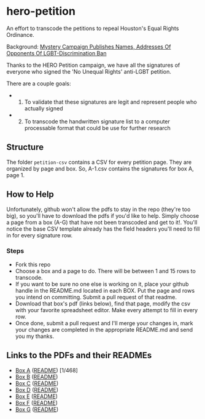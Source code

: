 hero-petition
=============

An effort to transcode the petitions to repeal Houston's Equal Rights Ordinance.

Background: [Mystery Campaign Publishes Names, Addresses Of Opponents Of LGBT-Discrimination Ban](http://www.buzzfeed.com/chrisgeidner/mystery-campaign-publishes-names-addresses-of-opponents-of-l)

Thanks to the HERO Petition campaign, we have all the signatures of everyone who signed the 'No Unequal Rights' anti-LGBT petition. 


There are a couple goals:

- 1) To validate that these signatures are legit and represent people who actually signed
- 2) To transcode the handwritten signature list to a computer processable format that could be use for further research



## Structure

The folder `petition-csv` contains a CSV for every petition page. They are organized by page and box. So, A-1.csv contains the signatures for box A, page 1. 

## How to Help

Unfortunately, github won't allow the pdfs to stay in the repo (they're too big), so you'll have to download the pdfs if you'd like to help. Simply choose a page from a box (A-G) that have not been transcoded and get to it!. You'll notice the base CSV template already has the field headers you'll need to fill in for every signature row. 

### Steps

* Fork this repo
* Choose a box and a page to do. There will be between 1 and 15 rows to transcode.
* If you want to be sure no one else is working on it, place your github handle in the README.md located in each BOX. Put the page and rows you intend on committing. Submit a pull request of that readme.
* Download that box's pdf (links below), find that page, modify the csv with your favorite spreadsheet editor. Make every attempt to fill in every row.
* Once done, submit a pull request and I'll merge your changes in, mark your changes are completed in the appropriate README.md and send you my thanks. 


## Links to the PDFs and their READMEs

* [Box A](http://www.scribd.com/doc/233924082/HERO-Petitions-Box-A#fullscreen=1) ([README](https://github.com/Ccook/hero-petition/blob/master/petition-csv/BOX_A/README.md)) [1/468]
* [Box B](http://www.scribd.com/doc/233930795/HERO-Petitions-Box-B#fullscreen=1) ([README](https://github.com/Ccook/hero-petition/blob/master/petition-csv/BOX_B/README.md))
* [Box C](http://www.scribd.com/doc/233995086/HERO-Petitions-Box-C#fullscreen=1) ([README](https://github.com/Ccook/hero-petition/blob/master/petition-csv/BOX_C/README.md))
* [Box D](http://www.scribd.com/doc/234036703/HERO-Petitions-Box-D#fullscreen=1) ([README](https://github.com/Ccook/hero-petition/blob/master/petition-csv/BOX_D/README.md))
* [Box E](http://www.scribd.com/doc/234070985/HERO-Petitions-Box-E#fullscreen=1) ([README](https://github.com/Ccook/hero-petition/blob/master/petition-csv/BOX_E/README.md))
* [Box F](http://www.scribd.com/doc/234072339/HERO-Petitions-Box-F#fullscreen=1) ([README](https://github.com/Ccook/hero-petition/blob/master/petition-csv/BOX_F/README.md))
* [Box G](http://www.scribd.com/doc/234072683/HERO-Petitions-Box-G#fullscreen=1) ([README](https://github.com/Ccook/hero-petition/blob/master/petition-csv/BOX_G/README.md))
